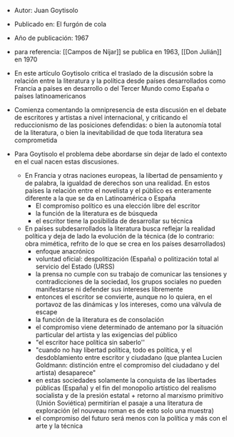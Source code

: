 - Autor: Juan Goytisolo
- Publicado en: El furgón de cola 
- Año de publicación: 1967

- para referencia: [[Campos de Níjar]] se publica en 1963, [[Don Julián]] en 1970
- En este artículo Goytisolo critica el traslado de la discusión sobre la relación entre la literatura y la política desde países desarrollados como Francia a países en desarrollo o del Tercer Mundo como España o países latinoamericanos
- Comienza comentando la omnipresencia de esta discusión en el debate de escritores y artistas a nivel internacional, y criticando el reduccionismo de las posiciones defendidas: o bien la autonomía total de la literatura, o bien la inevitabilidad de que toda literatura sea comprometida
- Para Goytisolo el problema debe abordarse sin dejar de lado el contexto en el cual nacen estas discusiones. 
	- En Francia y otras naciones europeas, la libertad de pensamiento y de palabra, la igualdad de derechos son una realidad. En estos países la relación entre el novelista y el público es enteramente diferente a la que se da en Latinoamérica o España
		- El compromiso político es una elección libre del escritor
		- la función de la literatura es de búsqueda
		- el escritor tiene la posibilida de desarrollar su técnica
	- En países subdesarrollados la literatura busca reflejar la realidad política y deja de lado la evolución de la técnica (de lo contrario: obra mimética, refrito de lo que se crea en los países desarrollados)
		- enfoque anacrónico
		- voluntad oficial: despolitización (España) o politización total al servicio del Estado (URSS)
		- la prensa no cumple con su trabajo de comunicar las tensiones y contradicciones de la sociedad, los grupos sociales no pueden manifestarse ni defender sus intereses libremente
		- entonces el escritor se convierte, aunque no lo quiera, en el portavoz de las dinámicas y los intereses, como una válvula de escape
		- la función de la literatura es de consolación
		- el compromiso viene determinado de antemano por la situación particular del artista y las exigencias del público
		- "el escritor hace política sin saberlo''
		- "cuando no hay libertad política, todo es política, y el desdoblamiento entre escritor y ciudadano (que plantea Lucien Goldmann: distinción entre el compromiso del ciudadano y del artista) desaparece"
		- en estas sociedades solamente la conquista de las libertades públicas (España) y el fin del monopolio artístico del realismo socialista y de la presión estatal + retorno al marxismo primitivo (Unión Soviética) permitirían el pasaje a una literatura de exploración (el nouveau roman es de esto solo una muestra)
		- el compromiso del futuro será menos con la política y más con el arte y la técnica
